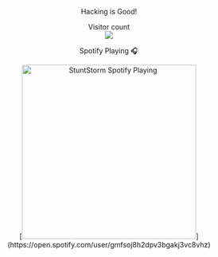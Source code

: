 <p align="center"> 
  Hacking is Good!
  
</p>

<p align="center"> 
  Visitor count<br>
  <img src="https://profile-counter.glitch.me/StuntStorm/count.svg" />
</p>

<p align="center"> 
  Spotify Playing 🎧
</p>
<p align="center"> 
  [<img src="https://now-playing-codestackr.vercel.app/api/spotify-playing" alt="StuntStorm Spotify Playing" width="350" />](https://open.spotify.com/user/gmfsoj8h2dpv3bgakj3vc8vhz)

</p>
